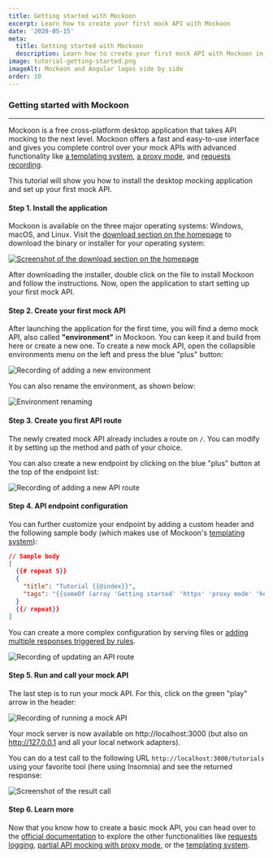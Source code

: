 ```yaml
---
title: Getting started with Mockoon
excerpt: Learn how to create your first mock API with Mockoon
date: '2020-05-15'
meta:
  title: Getting started with Mockoon
  description: Learn how to create your first mock API with Mockoon in no time
image: tutorial-getting-started.png
imageAlt: Mockoon and Angular logos side by side
order: 10
---
```


### Getting started with Mockoon

---

Mockoon is a free cross-platform desktop application that takes API mocking to the next level. Mockoon offers a fast and easy-to-use interface and gives you complete control over your mock APIs with advanced functionality like [a templating system](docs:templating), [a proxy mode](docs:proxy-mode), and [requests recording](docs:requests-logging).

This tutorial will show you how to install the desktop mocking application and set up your first mock API.

#### Step 1. Install the application

Mockoon is available on the three major operating systems: Windows, macOS, and Linux. Visit the [download section on the homepage](/#download) to download the binary or installer for your operating system:

[![Screenshot of the download section on the homepage](/images/tutorials/getting-started/app-download-screenshot.png)](/#download)

After downloading the installer, double click on the file to install Mockoon and follow the instructions. Now, open the application to start setting up your first mock API. 

#### Step 2. Create your first mock API

After launching the application for the first time, you will find a demo mock API, also called **"environment"** in Mockoon. You can keep it and build from here or create a new one. 
To create a new mock API, open the collapsible environments menu on the left and press the blue "plus" button:

![Recording of adding a new environment](/images/tutorials/getting-started/create-mock-api.gif)

You can also rename the environment, as shown below:

![Environment renaming](/images/tutorials/getting-started/rename-environment.png)

#### Step 3. Create you first API route

The newly created mock API already includes a route on `/`. You can modify it by setting up the method and path of your choice.

You can also create a new endpoint by clicking on the blue "plus" button at the top of the endpoint list:

![Recording of adding a new API route](/images/tutorials/getting-started/create-api-route.gif)

#### Step 4. API endpoint configuration

You can further customize your endpoint by adding a custom header and the following sample body (which makes use of Mockoon's [templating system](docs:templating)):

```json
// Sample body
[
  {{# repeat 5}}
  {
    "title": "Tutorial {{@index}}",
    "tags": "{{someOf (array 'Getting started' 'https' 'proxy mode' 'headers' 'templating') 1 3}}"
  }
  {{/ repeat}}
]
```

You can create a more complex configuration by serving files or [adding multiple responses triggered by rules](docs:multiple-responses).

![Recording of updating an API route](/images/tutorials/getting-started/update-api-route.gif)

#### Step 5. Run and call your mock API

The last step is to run your mock API. For this, click on the green "play" arrow in the header: 

![Recording of running a mock API](/images/tutorials/getting-started/run-mock-api.gif)

Your mock server is now available on http://localhost:3000 (but also on http://127.0.0.1 and all your local network adapters).

You can do a test call to the following URL `http://localhost:3000/tutorials` using your favorite tool (here using Insomnia) and see the returned response:

![Screenshot of the result call](/images/tutorials/getting-started/result-call.png)

#### Step 6. Learn more

Now that you know how to create a basic mock API, you can head over to the [official documentation](docs:about) to explore the other functionalities like [requests logging](docs:requests-logging), [partial API mocking with proxy mode](docs:proxy-mode), or the [templating system](docs:templating). 
